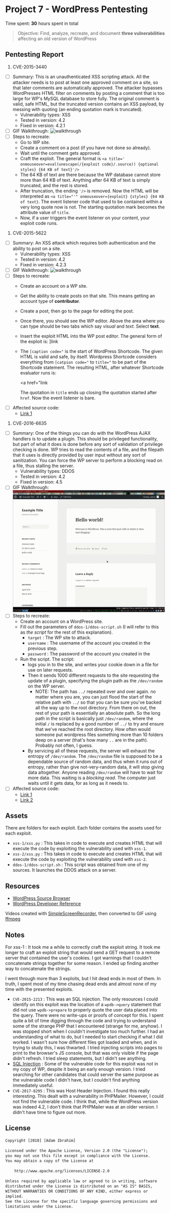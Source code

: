 # Project 7 - WordPress Pentesting

Time spent: **30** hours spent in total

> Objective: Find, analyze, recreate, and document **three vulnerabilities** affecting an old version of WordPress

## Pentesting Report

1. CVE-2015-3440
  - [ ] Summary: This is an unauthenticated XSS scripting attack. All
    the attacker needs is to post at least one approved comment on a
    site, so that later comments are automatically approved. The
    attacker bypasses WordPresses HTML filter on comments by posting a
    comment that is too large for WP's MySQL database to store fully.
    The original comment is valid, safe HTML, but the truncated
    version contains an XSS payload, by messing with quoting (an
    ending quotation mark is truncated).
    - Vulnerability types: XSS
    - Tested in version: 4.2
    - Fixed in version: 4.2.1
  - [ ] GIF Walkthrough: ![walkthrough](xss-1/xss-1.gif)
  - [ ] Steps to recreate: 
    - Go to WP site.
    - Create a comment on a post (if you have not done so already).
    - Wait until the comment gets approved.
    - Craft the exploit. The general format is `<a title='
      onmouseover=eval(unescape(/{exploit code}/.source)) {optional
      styles} {64 KB of text}'/>`
    - The 64 KB of text are there because the WP database cannot store
      more than 64 KB of text. Anything after 64 KB of text is simply
      truncated, and the rest is stored.
    - After truncation, the ending `'/>` is removed. Now the HTML will
      be interpreted as `<a title="'" onmouseover={exploit} {styles}
      {64 KB of text}`. The event listener code that used to be
      contained within a very long quote now is not. The starting
      quotation mark becomes the attribute value of `title`.
    - Now, if a user triggers the event listener on your content,
      your exploit code runs.
1. CVE-2015-5622
  - [ ] Summary: An XSS attack which requires both authentication and
    the ability to post on a site.
    - Vulnerability types: XSS
    - Tested in version: 4.2
    - Fixed in version: 4.2.3
  - [ ] GIF Walkthrough: ![walkthrough](xss-2/xss-2.gif)
  - [ ] Steps to recreate: 
    - Create an account on a WP site.
    - Get the ability to create posts on that site. This means getting
      an account type of **contributor**.
    - Create a post, then go to the page for editing the post.
    - Once there, you should see the WP editor. Above the area where
      you can type should be two tabs which say *visual* and *text*.
      Select **text**.
    - Insert the exploit HTML into the WP post editor. The general
      form of the exploit is: 
        <a href="[caption code=">]</a><a title=" onmouseover={exploit code} ">link</a> 
    - The `[caption code="` is the start of WordPress Shortcode. The
      given HTML is valid and safe, by itself. Wordpress Shortcode
      considers everything from `[catpion code="` to `title="` to be
      part of the Shortcode statement. The resulting HTML, after
      whatever Shortcode evaluator runs is:

        <a href="</a><a title=" onmouseover={exploit} ">link</a>

      The quotation in `title` ends up closing the quotation started
      after `href`. Now the event listener is bare.
  - [ ] Affected source code:
    - [Link 1](https://core.trac.wordpress.org/changeset/33359)
1. CVE-2016-6635
  - [ ] Summary: One of the things you can do with the WordPress AJAX
    handlers is to update a plugin. This should be privileged
    functionality, but part of what it does is done before any sort of
    validation of privilege checking is done. WP tries to read the
    contents of a file, and the filepath that it uses is directly
    provided by user input without any sort of sanitization. You can
    force the WP server to perform a blocking read on a file, thus
    stalling the server.  
    - Vulnerability types: DDOS
    - Tested in version: 4.2
    - Fixed in version: 4.5
  - [ ] GIF Walkthrough: ![walkthrough](ddos-1/ddos-1.gif)
  - [ ] Steps to recreate: 
    - Create an account on a WordPress site.
    - Fill out the parameters of `ddos-1/ddos-script.sh` (I will refer
      to this as *the script* for the rest of this explanation).
        - `target` : The WP site to attack.
        - `username` : The username of the account you created in the
          previous step.
        - `password` : The password of the account you created in the
    - Run the script. The script:
        - logs you in to the site, and writes your cookie down in a
          file for use on later requests.
        - Then it sends 1000 different requests to the site requesting
          the update of a plugin, specifying the plugin path as
          the `/dev/random` on the WP server.
            - NOTE: The path has `../` repeated over and over again.
              no matter where you are, you can just flood the start of
              the relative path with `../` so that you can be sure
              you've backed all the way up to the root directory. From
              there on out, the rest of your path is essentially an
              absolute path.  So the long path in the script is
              basically just `/dev/random`, where the initial `/` is
              replaced by a good number of `../` to try and ensure
              that we've reached the root directory. How often would
              someone put wordpress files something more than 10
              folders deep on a server (that's how many `..` are in
              the path). Probably not often, I guess. 
        - By servicing all of these requests, the server will exhaust
          the entropy of `/dev/random`. The `/dev/random` file is
          supposed to be a dependable source of random data, and thus
          when it runs out of entropy, rather than give
          not-very-random data, it will stop giving data altogether.
          Anyone reading `/dev/random` will have to wait for more
          data. This waiting is a *blocking read*. The computer just
          waits until it gets data, for as long as it needs to.
  - [ ] Affected source code:
    - [Link 1](https://github.com/WordPress/WordPress/commit/9b7a7754133c50b82bd9d976fb5b24094f658aab)
    - [Link 2](https://sumofpwn.nl/advisory/2016/path_traversal_vulnerability_in_wordpress_core_ajax_handlers.html)

## Assets

There are folders for each exploit. Each folder contains the assets
used for each exploit.

- `xss-1/xss.py` : This takes in code to execute and creates HTML that
  will execute the code by exploiting the vulnerability used with
  `xss-1`.
- `xss-2/xss.py` : This takes in code to execute and creates HTML that
  will execute the code by exploiting the vulnerability used with
  `xss-2`.
- `ddos-1/ddos-script.sh` : This script was obtained from one of my
  sources. It launches the DDOS attack on a server.

## Resources

- [WordPress Source Browser](https://core.trac.wordpress.org/browser/)
- [WordPress Developer Reference](https://developer.wordpress.org/reference/)

Videos created with [SimpleScreenRecorder](http://www.maartenbaert.be/simplescreenrecorder/), then converted to GIF using [ffmpeg](https://ffmpeg.org/)

## Notes

For xss-1 : It took me a while to correctly craft the exploit string.
It took me longer to craft an exploit string that would send a GET
request to a remote server that contained the user's cookies. I got
warnings that I couldn't concatenate strings together for some reason.
I ended up finding another way to concatenate the strings.

I went through more than 3 exploits, but I hit dead ends in most of
them. In truth, I spent most of my time chasing dead ends and almost
none of my time with the presented exploits.

- `CVE-2015-2213` : This was an SQL injection. The only resources I
  could identify on this exploit was the location of a `wpdb->query`
  statement that did not use `wpdb->prepare` to properly quote the
  user data placed into the query. There were no write-ups or proofs
  of concept for this. I spent quite a bit of time digging through the
  code and trying to understand some of the strange PHP that I
  encountered (strange for me, anyhow). I was stopped short when I
  couldn't investigate too much further. I had an understanding of
  what to do, but I needed to start checking if what I did worked. I
  wasn't sure how different files got loaded and when, and in trying
  to study this, I was thwarted. I tried injecting scripts into pages
  to print to the browser's JS console, but that was only visible if
  the page didn't refresh. I tried sleep statements, but I didn't see
  anything. 
- [SQL Injection](https://wpvulndb.com/vulnerabilities/8906) : Some of
  the vulnerable code for this exploit was not in my copy of WP,
  despite it being an early enough version. I tried searching for
  other candidates that could server the same purpose as the
  vulnerable code I didn't have, but I couldn't find anything
  immediately useful.
- `CVE-2017-8295` : This was Host Header Injection. I found this
  really interesting. This dealt with a vulnerability in PHPMailer.
  However, I could not find the vulnerable code. I think that, while
  the WordPress version was indeed 4.2, I don't think that PHPMailer
  was at an older version. I didn't have time to figure out more.


## License

    Copyright [2018] [Adam Ibrahim]

    Licensed under the Apache License, Version 2.0 (the "License");
    you may not use this file except in compliance with the License.
    You may obtain a copy of the License at

        http://www.apache.org/licenses/LICENSE-2.0

    Unless required by applicable law or agreed to in writing, software
    distributed under the License is distributed on an "AS IS" BASIS,
    WITHOUT WARRANTIES OR CONDITIONS OF ANY KIND, either express or implied.
    See the License for the specific language governing permissions and
    limitations under the License.
